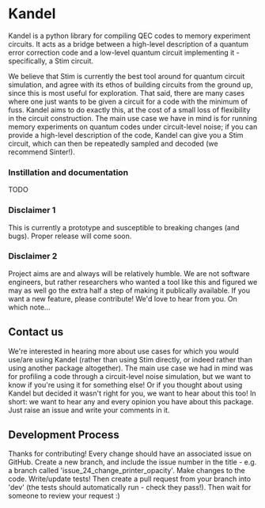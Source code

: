 # Kandel

Kandel is a python library for compiling QEC codes to memory experiment circuits. It acts as a bridge between a high-level description of a quantum error correction code and a low-level quantum circuit implementing it - specifically, a Stim circuit. 

We believe that Stim is currently the best tool around for quantum circuit simulation, and agree with its ethos of building circuits from 
the ground up, since this is most useful for exploration. That said, there are many cases where one just wants to be 
given a circuit for a code with the minimum of fuss. Kandel aims to do exactly this, at the cost of a small loss of 
flexibility in the circuit construction. The main use case we have in mind is for running memory experiments on 
quantum codes under circuit-level noise; if you can provide a high-level description of the code, Kandel can give you a 
Stim circuit, which can then be repeatedly sampled and decoded (we recommend Sinter!).

### Instillation and documentation
TODO

### Disclaimer 1
This is currently a prototype and susceptible to breaking changes (and bugs). Proper release will come soon. 

### Disclaimer 2 
Project aims are and always will be relatively humble. We are not software engineers, but rather 
researchers who wanted a tool like this and figured we may as well go the extra half a step of making it publically 
available. If you want a new feature, please contribute! We'd love to hear from you. On which note...

## Contact us
We're interested in hearing more about use cases for which you would use/are using Kandel (rather than using Stim directly, or indeed rather than using another package altogether). The main use case we had in mind was for profiling a code through a circuit-level noise simulation, but we want to know if you're using it for something else! Or if you thought about using Kandel but decided it wasn't right for you, we want to hear about this too! In short: we want to hear any and every opinion you have about this package. Just raise an issue and write your comments in it.

## Development Process
Thanks for contributing! Every change should have an associated issue on GitHub. Create a new branch, and include the issue number in the title - e.g. a branch called 'issue_24_change_printer_opacity'. Make changes to the code. Write/update tests! Then create a pull request from your branch into 'dev' (the tests should automatically run - check they pass!). Then wait for someone to review your request :)
